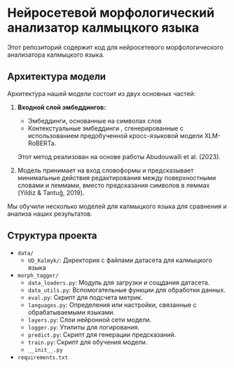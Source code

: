 # Нейросетевой морфологический анализатор калмыцкого языка

Этот репозиторий содержит код для нейросетевого морфологического анализатора калмыцкого языка.

## Архитектура модели

Архитектура нашей модели состоит из двух основных частей:

1.  **Входной слой эмбеддингов:** 
    *   Эмбеддинги, основанные на символах слов
    *   Контекстуальные эмбеддинги , сгенерированные с использованием предобученной кросс-языковой модели XLM-RoBERTa.

    Этот метод реализован на основе работы Abudouwaili et al. (2023).

2.  Модель принимает на вход словоформы и предсказывает минимальные действия редактирования между поверхностными словами и леммами, вместо предсказания символов в леммах (Yildiz & Tantuğ, 2019).

Мы обучили несколько моделей для калмыцкого языка для сравнения и анализа наших результатов.

## Структура проекта

*   `data/`
    *   `UD_Kalmyk/`: Директория с файлами датасета для калмыцкого языка 
*   `morph_tagger/`
    *   `data_loaders.py`: Модуль для загрузки и сощдания датасета.
    *   `data_utils.py`: Вспомогательные функции для обработки данных.
    *   `eval.py`: Скрипт для подсчета метрик.
    *   `languages.py`: Определения или настройки, связанные с обрабатываемыми языками.
    *   `layers.py`: Слои нейронной сети модели.
    *   `logger.py`: Утилиты для логирования.
    *   `predict.py`: Скрипт для генерации предсказаний.
    *   `train.py`: Скрипт для обучения модели.
    *   `__init__.py`
*   `requirements.txt`
